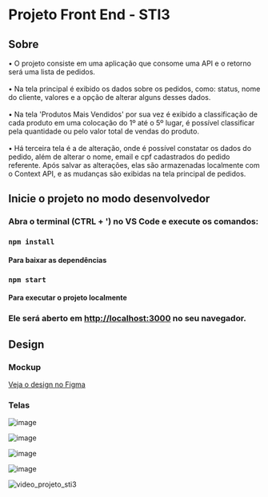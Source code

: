 # Projeto Front End - STI3

## Sobre

• O projeto consiste em uma aplicação que consome uma API e o retorno será uma lista de pedidos. <br><br>
• Na tela principal é exibido os dados sobre os pedidos, como: status, nome do cliente, valores e a opção de alterar alguns desses dados. <br><br>
• Na tela 'Produtos Mais Vendidos' por sua vez é exibido a classificação de cada produto em uma colocação do 1º até o 5º lugar, é possível classificar pela quantidade ou pelo valor total de vendas do produto. <br><br>
• Há terceira tela é a de alteração, onde é possível constatar os dados do pedido, além de alterar o nome, email e cpf cadastrados do pedido referente. Após salvar as alterações, elas são armazenadas localmente com o Context API, e as mudanças são exibidas na tela principal de pedidos. 


## Inicie o projeto no modo desenvolvedor
### Abra o terminal (CTRL + ') no VS Code e execute os comandos:

### `npm install`
#### Para baixar as dependências

### `npm start`
#### Para executar o projeto localmente

### Ele será aberto em [http://localhost:3000](http://localhost:3000) no seu navegador.

## Design 

### Mockup
<a href='https://www.figma.com/file/6c9wUdLp7Q890n4SrXJtiG/Desafio-STi3-Front-end?type=design&mode=design&t=LUur0tpTvqSE7QvX-0'>Veja o design no Figma</a>

### Telas

![image](https://github.com/cristianosilvar/sti3-ListaDePedidos/assets/94191704/179b4296-4f90-4d16-8e13-e5f6be27f6ae)

![image](https://github.com/cristianosilvar/sti3-ListaDePedidos/assets/94191704/69eac194-6403-401c-86ee-4d2d677e0721)

![image](https://github.com/cristianosilvar/sti3-ListaDePedidos/assets/94191704/c16999a5-a6b6-4ee1-ba3b-713274884d8c)

![image](https://github.com/cristianosilvar/sti3-ListaDePedidos/assets/94191704/db9ae8dc-81d8-419c-8e16-708bfde1427d)

![video_projeto_sti3](https://github.com/cristianosilvar/sti3-ListaDePedidos/assets/94191704/57824322-8192-418b-8af8-ba0c4dd07944)






